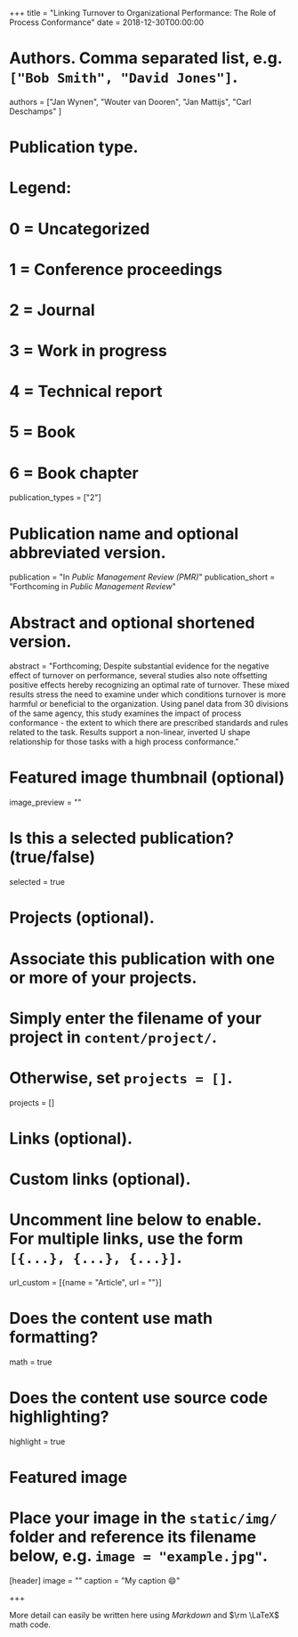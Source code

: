 +++
title = "Linking Turnover to Organizational Performance: The Role of Process Conformance"
date = 2018-12-30T00:00:00

# Authors. Comma separated list, e.g. `["Bob Smith", "David Jones"]`.
authors = ["Jan Wynen", "Wouter van Dooren", "Jan Mattijs", "Carl Deschamps"  ]

# Publication type.
# Legend:
# 0 = Uncategorized
# 1 = Conference proceedings
# 2 = Journal
# 3 = Work in progress
# 4 = Technical report
# 5 = Book
# 6 = Book chapter
publication_types = ["2"]

# Publication name and optional abbreviated version.
publication = "In *Public Management Review (PMR)*"
publication_short = "Forthcoming in *Public Management Review*"

# Abstract and optional shortened version.
abstract = "Forthcoming; Despite substantial evidence for the negative effect of turnover on performance, several studies also note offsetting positive effects hereby recognizing an optimal rate of turnover. These mixed results stress the need to examine under which conditions turnover is more harmful or beneficial to the organization. Using panel data from 30 divisions of the same agency, this study examines the impact of process conformance - the extent to which there are prescribed standards and rules related to the task. Results support a non-linear, inverted U shape relationship for those tasks with a high process conformance."

# Featured image thumbnail (optional)
image_preview = ""

# Is this a selected publication? (true/false)
selected = true

# Projects (optional).
#   Associate this publication with one or more of your projects.
#   Simply enter the filename of your project in `content/project/`.
#   Otherwise, set `projects = []`.
projects = []

# Links (optional).


# Custom links (optional).
#   Uncomment line below to enable. For multiple links, use the form `[{...}, {...}, {...}]`.
url_custom = [{name = "Article", url = ""}]

# Does the content use math formatting?
math = true

# Does the content use source code highlighting?
highlight = true

# Featured image
# Place your image in the `static/img/` folder and reference its filename below, e.g. `image = "example.jpg"`.
[header]
image = ""
caption = "My caption :smile:"

+++

More detail can easily be written here using *Markdown* and $\rm \LaTeX$ math code.
